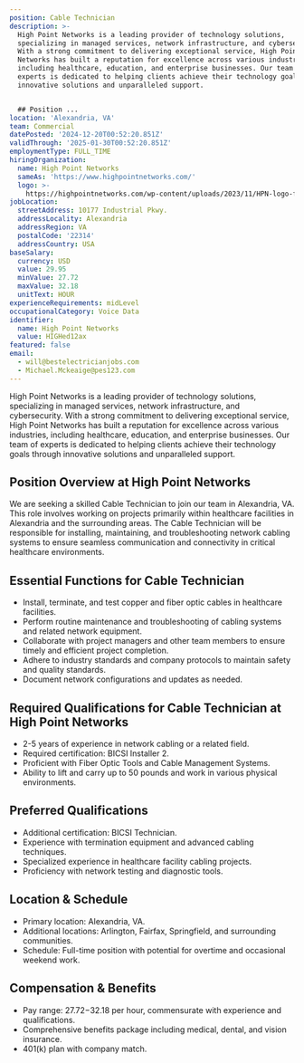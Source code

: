 ```yaml
---
position: Cable Technician
description: >-
  High Point Networks is a leading provider of technology solutions,
  specializing in managed services, network infrastructure, and cybersecurity.
  With a strong commitment to delivering exceptional service, High Point
  Networks has built a reputation for excellence across various industries,
  including healthcare, education, and enterprise businesses. Our team of
  experts is dedicated to helping clients achieve their technology goals through
  innovative solutions and unparalleled support.


  ## Position ...
location: 'Alexandria, VA'
team: Commercial
datePosted: '2024-12-20T00:52:20.851Z'
validThrough: '2025-01-30T00:52:20.851Z'
employmentType: FULL_TIME
hiringOrganization:
  name: High Point Networks
  sameAs: 'https://www.highpointnetworks.com/'
  logo: >-
    https://highpointnetworks.com/wp-content/uploads/2023/11/HPN-logo-fullColor-rgb.svg
jobLocation:
  streetAddress: 10177 Industrial Pkwy.
  addressLocality: Alexandria
  addressRegion: VA
  postalCode: '22314'
  addressCountry: USA
baseSalary:
  currency: USD
  value: 29.95
  minValue: 27.72
  maxValue: 32.18
  unitText: HOUR
experienceRequirements: midLevel
occupationalCategory: Voice Data
identifier:
  name: High Point Networks
  value: HIGHed12ax
featured: false
email:
  - will@bestelectricianjobs.com
  - Michael.Mckeaige@pes123.com
---
```




High Point Networks is a leading provider of technology solutions, specializing in managed services, network infrastructure, and cybersecurity. With a strong commitment to delivering exceptional service, High Point Networks has built a reputation for excellence across various industries, including healthcare, education, and enterprise businesses. Our team of experts is dedicated to helping clients achieve their technology goals through innovative solutions and unparalleled support.

## Position Overview at High Point Networks
We are seeking a skilled Cable Technician to join our team in Alexandria, VA. This role involves working on projects primarily within healthcare facilities in Alexandria and the surrounding areas. The Cable Technician will be responsible for installing, maintaining, and troubleshooting network cabling systems to ensure seamless communication and connectivity in critical healthcare environments.

## Essential Functions for Cable Technician
- Install, terminate, and test copper and fiber optic cables in healthcare facilities.
- Perform routine maintenance and troubleshooting of cabling systems and related network equipment.
- Collaborate with project managers and other team members to ensure timely and efficient project completion.
- Adhere to industry standards and company protocols to maintain safety and quality standards.
- Document network configurations and updates as needed.

## Required Qualifications for Cable Technician at High Point Networks
- 2-5 years of experience in network cabling or a related field.
- Required certification: BICSI Installer 2.
- Proficient with Fiber Optic Tools and Cable Management Systems.
- Ability to lift and carry up to 50 pounds and work in various physical environments.

## Preferred Qualifications
- Additional certification: BICSI Technician.
- Experience with termination equipment and advanced cabling techniques.
- Specialized experience in healthcare facility cabling projects.
- Proficiency with network testing and diagnostic tools.

## Location & Schedule
- Primary location: Alexandria, VA.
- Additional locations: Arlington, Fairfax, Springfield, and surrounding communities.
- Schedule: Full-time position with potential for overtime and occasional weekend work.

## Compensation & Benefits
- Pay range: $27.72-$32.18 per hour, commensurate with experience and qualifications.
- Comprehensive benefits package including medical, dental, and vision insurance.
- 401(k) plan with company match.
